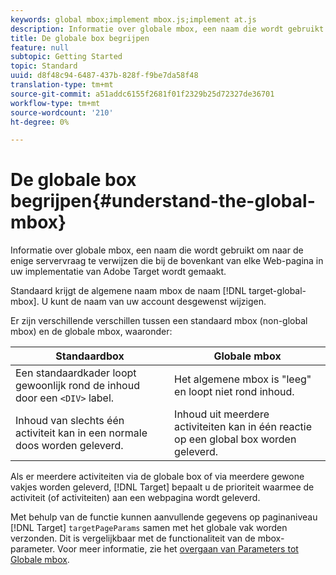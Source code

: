 ```yaml
---
keywords: global mbox;implement mbox.js;implement at.js
description: Informatie over globale mbox, een naam die wordt gebruikt om naar de enige servervraag te verwijzen die bij de bovenkant van elke Web-pagina in uw implementatie van Adobe Target wordt gemaakt.
title: De globale box begrijpen
feature: null
subtopic: Getting Started
topic: Standard
uuid: d8f48c94-6487-437b-828f-f9be7da58f48
translation-type: tm+mt
source-git-commit: a51addc6155f2681f01f2329b25d72327de36701
workflow-type: tm+mt
source-wordcount: '210'
ht-degree: 0%

---
```



# De globale box begrijpen{#understand-the-global-mbox}

Informatie over globale mbox, een naam die wordt gebruikt om naar de enige servervraag te verwijzen die bij de bovenkant van elke Web-pagina in uw implementatie van Adobe Target wordt gemaakt.

Standaard krijgt de algemene naam mbox de naam [!DNL target-global-mbox]. U kunt de naam van uw account desgewenst wijzigen.

Er zijn verschillende verschillen tussen een standaard mbox (non-global mbox) en de globale mbox, waaronder:

| Standaardbox | Globale mbox |
|--- |--- |
| Een standaardkader loopt gewoonlijk rond de inhoud door een `<DIV>` label. | Het algemene mbox is &quot;leeg&quot; en loopt niet rond inhoud. |
| Inhoud van slechts één activiteit kan in een normale doos worden geleverd. | Inhoud uit meerdere activiteiten kan in één reactie op een global box worden geleverd. |

Als er meerdere activiteiten via de globale box of via meerdere gewone vakjes worden geleverd, [!DNL Target] bepaalt u de prioriteit [](../../../../c-activities/priority.md#concept_1780C11FEA57440499F0047DD6900E0F) waarmee de activiteit (of activiteiten) aan een webpagina wordt geleverd.

Met behulp van de functie kunnen aanvullende gegevens op paginaniveau [!DNL Target] `targetPageParams` samen met het globale vak worden verzonden. Dit is vergelijkbaar met de functionaliteit van de mbox-parameter. Voor meer informatie, zie het [overgaan van Parameters tot Globale mbox](../../../../c-implementing-target/c-implementing-target-for-client-side-web/t-mbox-download/c-understanding-global-mbox/pass-parameters-to-global-mbox.md#concept_33362A04146C4E3C8E7089B65F38B5E5).
